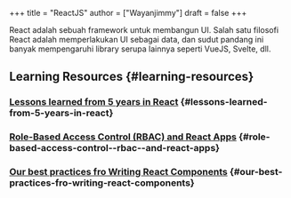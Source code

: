 +++
title = "ReactJS"
author = ["Wayanjimmy"]
draft = false
+++

React adalah sebuah framework untuk membangun UI. Salah satu filosofi React adalah memperlakukan UI sebagai data, dan sudut pandang ini banyak mempengaruhi library serupa lainnya seperti VueJS, Svelte, dll.


## Learning Resources {#learning-resources}


### [Lessons learned from 5 years in React](https://www.dropbox.com/s/tsid5bnphznbvjv/Lessons%20learned%20from%205%20years%20in%20React.docx?dl=0) {#lessons-learned-from-5-years-in-react}


### [Role-Based Access Control (RBAC) and React Apps](https://auth0.com/blog/role-based-access-control-rbac-and-react-apps/) {#role-based-access-control--rbac--and-react-apps}


### [Our best practices fro Writing React Components](https://engineering.musefind.com/our-best-practices-for-writing-react-components-dec3eb5c3fc8) {#our-best-practices-fro-writing-react-components}
